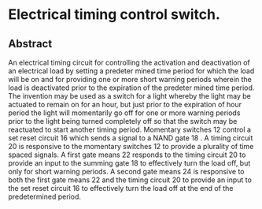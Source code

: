 # Electrical timing control switch.

## Abstract
An electrical timing circuit for controlling the activation and deactivation of an electrical load by setting a predeter mined time period for which the load will be on and for providing one or more short warning periods wherein the load is deactivated prior to the expiration of the predeter mined time period. The invention may be used as a switch for a light whereby the light may be actuated to remain on for an hour, but just prior to the expiration of hour period the light will momentarily go off for one or more warning periods prior to the light being turned completely off so that the switch may be reactuated to start another timing period. Momentary switches 12 control a set reset circuit 16 which sends a signal to a NAND gate 18 . A timing circuit 20 is responsive to the momentary switches 12 to provide a plurality of time spaced signals. A first gate means 22 responds to the timing circuit 20 to provide an input to the summing gate 18 to effectively turn the load off, but only for short warning periods. A second gate means 24 is responsive to both the first gate means 22 and the timing circuit 20 to provide an input to the set reset circuit 16 to effectively turn the load off at the end of the predetermined period.